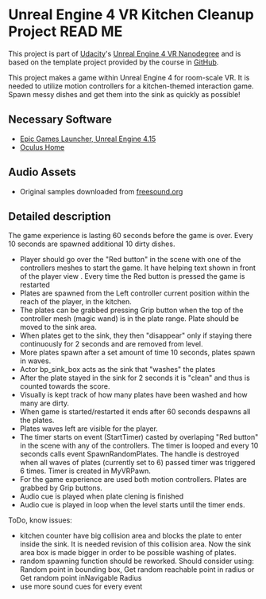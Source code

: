 # Unreal Engine 4 VR Kitchen Cleanup Project READ ME

This project is part of [Udacity](https://www.udacity.com "Udacity - Be in demand")'s [Unreal Engine 4 VR Nanodegree](https://www.udacity.com) and is based on the template project provided by the course in [GitHub](https://github.com/udacity/Unreal-Intro-Project-Template).

This project makes a game within Unreal Engine 4 for room-scale VR. It is needed to utilize motion controllers for a kitchen-themed interaction game. Spawn messy dishes and get them into the sink as quickly as possible!


## Necessary Software
- [Epic Games Launcher, Unreal Engine 4.15](https://www.unrealengine.com/en-US/blog)
- [Oculus Home](https://www.oculus.com/setup/)

## Audio Assets
- Original samples downloaded from [freesound.org](https://freesound.org)

## Detailed description
The game experience is lasting 60 seconds before the game is over. Every 10 seconds are spawned additional 10 dirty dishes.

- Player should go over the "Red button" in the scene with one of the controllers meshes to start the game. It have helping text shown in front of the player view . Every time the Red button is pressed the game is restarted
- Plates are spawned from the Left controller current position within the reach of the player, in the kitchen.
- The plates can be grabbed pressing Grip button when the top of the controller mesh (magic wand) is in the plate range. Plate should be moved to the sink area.
- When plates get to the sink, they then "disappear" only if staying there continuously for 2 seconds and are removed from level.
- More plates spawn after a set amount of time 10 seconds, plates spawn in waves. 
- Actor bp_sink_box acts as the sink that "washes" the plates
- After the plate stayed in the sink for 2 seconds it is "clean" and thus is counted towards the score.
- Visually is kept track of how many plates have been washed and how many are dirty.
- When game is started/restarted it ends after 60 seconds despawns all the plates.
- Plates waves left are visible for the player.
- The timer starts on event (StartTimer) casted by overlaping "Red button" in the scene with any of the controllers. The timer is looped and every 10 seconds calls event SpawnRandomPlates. The handle is destroyed when all waves of plates (currently set to 6) passed timer was triggered 6 times.
Timer is created in MyVRPawn.
- For the game experience are used both motion controllers. Plates are grabbed by Grip buttons.
- Audio cue is played when plate clening is finished
- Audio cue is played in loop when the level starts until the timer ends.

ToDo, know issues:
- kitchen counter have big collision area and blocks the plate to enter inside the sink. It is needed revision of this collision area. Now the sink area box is made bigger in order to be possible washing of plates.
- random spawning function should be reworked. Should consider using: Random point in bounding box, Get random reachable point in  radius or Get random point inNavigable Radius
- use more sound cues for every event